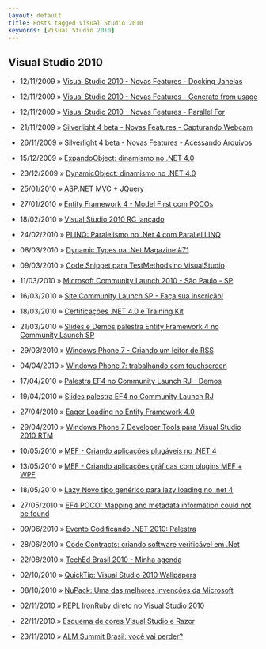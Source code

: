```yaml
---
layout: default
title: Posts tagged Visual Studio 2010
keywords: [Visual Studio 2010]
---
```

<h2 class="category">Visual Studio 2010</h2>
<ul class="posts">
<li>
<p>
<span class="date">12/11/2009</span> &raquo; 
<a href="/blog/visual-studio-2010-novas-features-docking-janelas">Visual Studio 2010 - Novas Features - Docking Janelas</a>
</p>
</li> 
<li>
<p>
<span class="date">12/11/2009</span> &raquo; 
<a href="/blog/visual-studio-2010-novas-features-generate-from-usage">Visual Studio 2010 - Novas Features - Generate from usage</a>
</p>
</li> 
<li>
<p>
<span class="date">12/11/2009</span> &raquo; 
<a href="/blog/visual-studio-2010-novas-features-parallel-for">Visual Studio 2010 - Novas Features - Parallel For</a>
</p>
</li> 
<li>
<p>
<span class="date">21/11/2009</span> &raquo; 
<a href="/blog/silverlight-4-capturando-webcam">Silverlight 4 beta - Novas Features - Capturando Webcam</a>
</p>
</li> 
<li>
<p>
<span class="date">26/11/2009</span> &raquo; 
<a href="/blog/silverlight-4-beta-%25e2%2580%2593-novas-features-%25e2%2580%2593-acessando-arquivos">Silverlight 4 beta - Novas Features - Acessando Arquivos</a>
</p>
</li> 
<li>
<p>
<span class="date">15/12/2009</span> &raquo; 
<a href="/blog/expandoobject-dinamismo-dotnet-4">ExpandoObject: dinamismo no .NET 4.0</a>
</p>
</li> 
<li>
<p>
<span class="date">23/12/2009</span> &raquo; 
<a href="/blog/dynamicobject-dinamismo-no-net-4-0">DynamicObject: dinamismo no .NET 4.0</a>
</p>
</li> 
<li>
<p>
<span class="date">25/01/2010</span> &raquo; 
<a href="/blog/asp-net-mvc-jquery">ASP.NET MVC + JQuery</a>
</p>
</li> 
<li>
<p>
<span class="date">27/01/2010</span> &raquo; 
<a href="/blog/entity-framework-4-model-first-com-pocos">Entity Framework 4 - Model First com POCOs</a>
</p>
</li> 
<li>
<p>
<span class="date">18/02/2010</span> &raquo; 
<a href="/blog/visual-studio-2010-rc-lancado">Visual Studio 2010 RC lançado</a>
</p>
</li> 
<li>
<p>
<span class="date">24/02/2010</span> &raquo; 
<a href="/blog/plinq-paralelismo-no-net-4-com-parallel-linq">PLINQ: Paralelismo no .Net 4 com Parallel LINQ</a>
</p>
</li> 
<li>
<p>
<span class="date">08/03/2010</span> &raquo; 
<a href="/blog/dynamic-types-na-net-magazine-71">Dynamic Types na .Net Magazine #71</a>
</p>
</li> 
<li>
<p>
<span class="date">09/03/2010</span> &raquo; 
<a href="/blog/code-snippet-para-testmethods-no-visualstudio">Code Snippet para TestMethods no VisualStudio</a>
</p>
</li> 
<li>
<p>
<span class="date">11/03/2010</span> &raquo; 
<a href="/blog/microsoft-community-launch-2010-sao-paulo-sp">Microsoft Community Launch 2010 - São Paulo - SP</a>
</p>
</li> 
<li>
<p>
<span class="date">16/03/2010</span> &raquo; 
<a href="/blog/site-community-launch-sp-faca-sua-inscricao">Site Community Launch SP - Faça sua inscrição!</a>
</p>
</li> 
<li>
<p>
<span class="date">18/03/2010</span> &raquo; 
<a href="/blog/certificacoes-net-4-0-e-training-kit">Certificações .NET 4.0 e Training Kit</a>
</p>
</li> 
<li>
<p>
<span class="date">21/03/2010</span> &raquo; 
<a href="/blog/slides-e-demos-palestra-entity-framework-4-no-community-launch-sp">Slides e Demos palestra Entity Framework 4 no Community Launch SP</a>
</p>
</li> 
<li>
<p>
<span class="date">29/03/2010</span> &raquo; 
<a href="/blog/windows-phone-7-criando-um-leitor-de-rss">Windows Phone 7 - Criando um leitor de RSS</a>
</p>
</li> 
<li>
<p>
<span class="date">04/04/2010</span> &raquo; 
<a href="/blog/windows-phone-7-trabalhando-com-touchscreen">Windows Phone 7: trabalhando com touchscreen</a>
</p>
</li> 
<li>
<p>
<span class="date">17/04/2010</span> &raquo; 
<a href="/blog/palestra-ef4-no-community-launch-rj-demos">Palestra EF4 no Community Launch RJ - Demos</a>
</p>
</li> 
<li>
<p>
<span class="date">19/04/2010</span> &raquo; 
<a href="/blog/slides-palestra-ef4-no-community-launch-rj">Slides palestra EF4 no Community Launch RJ</a>
</p>
</li> 
<li>
<p>
<span class="date">27/04/2010</span> &raquo; 
<a href="/blog/eager-loading-no-entity-framework-4-0">Eager Loading no Entity Framework 4.0 </a>
</p>
</li> 
<li>
<p>
<span class="date">29/04/2010</span> &raquo; 
<a href="/blog/windows-phone-7-developer-tools-para-visual-studio-2010-rtm">Windows Phone 7 Developer Tools para Visual Studio 2010 RTM</a>
</p>
</li> 
<li>
<p>
<span class="date">10/05/2010</span> &raquo; 
<a href="/blog/mef-criando-aplicacoes-plugaveis-no-net-4">MEF - Criando aplicações plugáveis no .NET 4</a>
</p>
</li> 
<li>
<p>
<span class="date">13/05/2010</span> &raquo; 
<a href="/blog/mef-criando-aplicacoes-graficas-com-plugins-mef-wpf">MEF - Criando aplicações gráficas com plugins MEF + WPF</a>
</p>
</li> 
<li>
<p>
<span class="date">18/05/2010</span> &raquo; 
<a href="/blog/lazy-novo-tipo-generico-para-lazy-loading-no-net-4">Lazy<T> Novo tipo genérico para lazy loading no .net 4</a>
</p>
</li> 
<li>
<p>
<span class="date">27/05/2010</span> &raquo; 
<a href="/blog/ef4-poco-mapping-and-metadata-information-could-not-be-found">EF4 POCO: Mapping and metadata information could not be found</a>
</p>
</li> 
<li>
<p>
<span class="date">09/06/2010</span> &raquo; 
<a href="/blog/evento-codificando-net-2010-palestra">Evento Codificando .NET 2010: Palestra</a>
</p>
</li> 
<li>
<p>
<span class="date">28/06/2010</span> &raquo; 
<a href="/blog/code-contracts-criando-software-verificavel-em-net">Code Contracts: criando software verificável em .Net</a>
</p>
</li> 
<li>
<p>
<span class="date">22/08/2010</span> &raquo; 
<a href="/blog/teched-brasil-2010-minha-agenda">TechEd Brasil 2010 - Minha agenda</a>
</p>
</li> 
<li>
<p>
<span class="date">02/10/2010</span> &raquo; 
<a href="/blog/quicktip-visual-studio-2010-wallpapers">QuickTip: Visual Studio 2010 Wallpapers</a>
</p>
</li> 
<li>
<p>
<span class="date">08/10/2010</span> &raquo; 
<a href="/blog/nupack-uma-das-melhores-invencoes-da-microsoft">NuPack: Uma das melhores invenções da Microsoft</a>
</p>
</li> 
<li>
<p>
<span class="date">02/11/2010</span> &raquo; 
<a href="/blog/repl-ironruby-direto-no-visual-studio-2010">REPL IronRuby direto no Visual Studio 2010</a>
</p>
</li> 
<li>
<p>
<span class="date">22/11/2010</span> &raquo; 
<a href="/blog/esquema-de-cores-visual-studio-e-razor">Esquema de cores Visual Studio e Razor</a>
</p>
</li> 
<li>
<p>
<span class="date">23/11/2010</span> &raquo; 
<a href="/blog/alm-summit-brasil-voce-nao-pode-perder">ALM Summit Brasil: você vai perder?</a>
</p>
</li> 
</ul>
